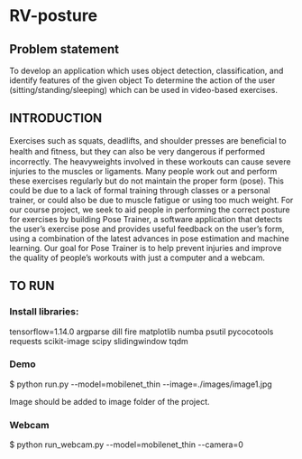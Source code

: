 # RV-posture

## Problem statement

To develop an application which uses object detection, classification, and identify features of the given object
To determine the action of the user (sitting/standing/sleeping) which can be used in video-based exercises.

## INTRODUCTION
Exercises such as squats, deadlifts, and shoulder presses are beneﬁcial to health and ﬁtness, but they can also be very dangerous if performed incorrectly. The heavyweights involved in these workouts can cause severe injuries to the muscles or ligaments. Many people work out and perform these exercises regularly but do not maintain the proper form (pose). This could be due to a lack of formal training through classes or a personal trainer, or could also be due to muscle fatigue or using too much weight. For our course project, we seek to aid people in performing the correct posture for exercises by building Pose Trainer, a software application that detects the user’s exercise pose and provides useful feedback on the user’s form, using a combination of the latest advances in pose estimation and machine learning. Our goal for Pose Trainer is to help prevent injuries and improve the quality of people’s workouts with just a computer and a webcam.


## TO RUN

### Install libraries: 
tensorflow=1.14.0
argparse
dill
fire
matplotlib
numba
psutil
pycocotools
requests
scikit-image
scipy
slidingwindow
tqdm

### Demo


$ python run.py --model=mobilenet_thin --image=./images/image1.jpg

Image should be added to image folder of the project. 

### Webcam 

$ python run_webcam.py --model=mobilenet_thin --camera=0















